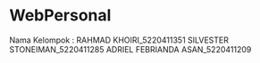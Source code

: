 # WebPersonal
Nama Kelompok :
RAHMAD KHOIRI_5220411351
SILVESTER STONEIMAN_5220411285
ADRIEL FEBRIANDA ASAN_5220411209
